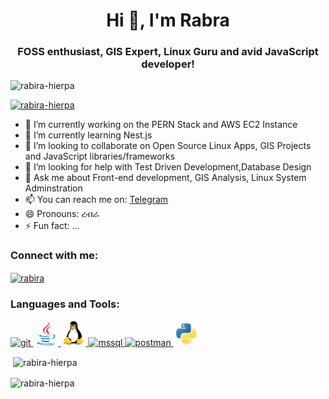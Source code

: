 <h1 align="center">Hi 👋, I'm Rabra</h1>
<h3 align="center">FOSS enthusiast, GIS Expert, Linux Guru and avid JavaScript developer! </h3>


<p align="left"> <img src="https://komarev.com/ghpvc/?username=rabira-hierpa&label=Profile%20views&color=0e75b6&style=flat" alt="rabira-hierpa" /> </p>

<p align="left"> <a href="https://github.com/ryo-ma/github-profile-trophy"><img src="https://github-profile-trophy.vercel.app/?username=rabira-hierpa" alt="rabira-hierpa" /></a> </p>

- 🔭 I’m currently working on the PERN Stack and AWS EC2 Instance
- 🌱 I’m currently learning Nest.js
- 👯 I’m looking to collaborate on Open Source Linux Apps, GIS Projects and JavaScript libraries/frameworks
- 🤔 I’m looking for help with Test Driven Development,Database Design
- 💬 Ask me about Front-end development, GIS Analysis, Linux System Adminstration
- 📫 You can reach me on:  [Telegram](https://t.me/rzcodes)
- 😄 Pronouns: ረብራ
- ⚡ Fun fact: ...

<h3 align="left">Connect with me:</h3>
<p align="left">
<a href="https://linkedin.com/in/rabira" target="blank"><img align="center" src="https://raw.githubusercontent.com/rahuldkjain/github-profile-readme-generator/master/src/images/icons/Social/linked-in-alt.svg" alt="rabira" height="30" width="40" /></a>
</p>

<h3 align="left">Languages and Tools:</h3>
<p align="left"> <a href="https://git-scm.com/" target="_blank" rel="noreferrer"> <img src="https://www.vectorlogo.zone/logos/git-scm/git-scm-icon.svg" alt="git" width="40" height="40"/> </a> <a href="https://www.java.com" target="_blank" rel="noreferrer"> <img src="https://raw.githubusercontent.com/devicons/devicon/master/icons/java/java-original.svg" alt="java" width="40" height="40"/> </a> <a href="https://www.linux.org/" target="_blank" rel="noreferrer"> <img src="https://raw.githubusercontent.com/devicons/devicon/master/icons/linux/linux-original.svg" alt="linux" width="40" height="40"/> </a> <a href="https://www.microsoft.com/en-us/sql-server" target="_blank" rel="noreferrer"> <img src="https://www.svgrepo.com/show/303229/microsoft-sql-server-logo.svg" alt="mssql" width="40" height="40"/> </a> <a href="https://postman.com" target="_blank" rel="noreferrer"> <img src="https://www.vectorlogo.zone/logos/getpostman/getpostman-icon.svg" alt="postman" width="40" height="40"/> </a> <a href="https://www.python.org" target="_blank" rel="noreferrer"> <img src="https://raw.githubusercontent.com/devicons/devicon/master/icons/python/python-original.svg" alt="python" width="40" height="40"/> </a> </p>


<p>&nbsp;<img align="center" src="https://github-readme-stats.vercel.app/api?username=rabira-hierpa&show_icons=true&locale=en" alt="rabira-hierpa" /></p>

<p><img align="center" src="https://github-readme-streak-stats.herokuapp.com/?user=rabira-hierpa&" alt="rabira-hierpa" /></p>